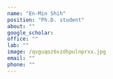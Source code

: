 ```yaml
---
name: "En-Min Shih"
position: "Ph.D. student"
about: ""
google_scholar: 
office: ""
lab: ""
image: /qvguqoz6vzdhpulnprxx.jpg
email: ""
phone: ""
---
```

